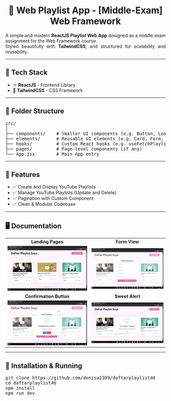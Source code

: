 <h1 align="center">🎵 Web Playlist App - [Middle-Exam] Web Framework</h1>

<p align="justify">
  A simple and modern <b>ReactJS Playlist Web App</b> designed as a middle exam assignment for the Web Framework course.<br/>
  Styled beautifully with <b>TailwindCSS</b>, and structured for scalability and reusability.
</p>

<hr/>

<h2>🚀 Tech Stack</h2>

<ul>
  <li>⚛️ <b>ReactJS</b> - Frontend Library</li>
  <li>🎨 <b>TailwindCSS</b> - CSS Framework</li>
</ul>

<hr/>

<h2>📁 Folder Structure</h2>

<pre>
src/
│
├── components/    # Smaller UI components (e.g. Button, Loading, etc.)
├── elements/      # Reusable UI elements (e.g. Card, Form, etc.)
├── hooks/         # Custom React hooks (e.g. useFetchPlaylist, usePostPlaylist, etc.)
├── pages/         # Page-level components (if any)
└── App.jsx        # Main App entry
</pre>

<hr/>

<h2>🎯 Features</h2>

<ul>
  <li>✅ Create and Display YouTube Playlists</li>
  <li>✅ Manage YouTube Playlists (Update and Delete)</li>
  <li>✅ Pagination with Custom Component</li>
  <li>✅ Clean & Modular Codebase</li>
</ul>

<hr/>

<h2>🖥️ Documentation</h2>

<table>
  <tr>
    <td align="center"><b>Landing Pages</b></td>
    <td align="center"><b>Form View</b></td>
  </tr>
  <tr>
    <td align="center">
      <img src="/public/landing-pages.png" alt="landing-pages" width="400"/>
    </td>
    <td align="center">
      <img src="/public/form-view.png" alt="form-view" width="400"/>
    </td>
  </tr>
  <tr>
    <td align="center"><b>Confirmation Button</b></td>
    <td align="center"><b>Sweet Alert</b></td>
  </tr>
  <tr>
    <td align="center">
      <img src="/public/confirmation-button.png" alt="confirmation-button" width="400"/>
    </td>
    <td align="center">
      <img src="/public/sweet-alert.png" alt="sweet-alert" width="400"/>
    </td>
  </tr>
</table>

<hr/>

<h2>🔧 Installation & Running</h2>

<pre>
git clone https://github.com/denisa2309/daftarplaylist46
cd daftarplaylist46
npm install
npm run dev
</pre>
